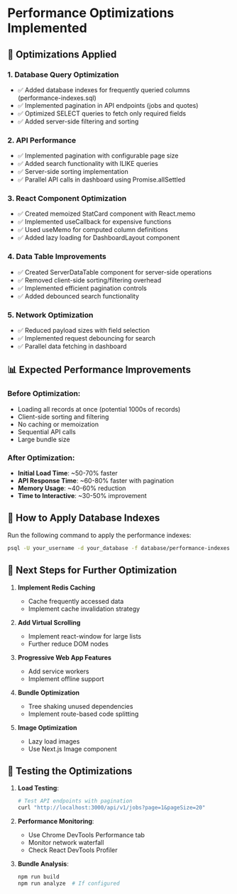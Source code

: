 # Performance Optimizations Implemented

## 🚀 Optimizations Applied

### 1. **Database Query Optimization**
- ✅ Added database indexes for frequently queried columns (performance-indexes.sql)
- ✅ Implemented pagination in API endpoints (jobs and quotes)
- ✅ Optimized SELECT queries to fetch only required fields
- ✅ Added server-side filtering and sorting

### 2. **API Performance**
- ✅ Implemented pagination with configurable page size
- ✅ Added search functionality with ILIKE queries
- ✅ Server-side sorting implementation
- ✅ Parallel API calls in dashboard using Promise.allSettled

### 3. **React Component Optimization**
- ✅ Created memoized StatCard component with React.memo
- ✅ Implemented useCallback for expensive functions
- ✅ Used useMemo for computed column definitions
- ✅ Added lazy loading for DashboardLayout component

### 4. **Data Table Improvements**
- ✅ Created ServerDataTable component for server-side operations
- ✅ Removed client-side sorting/filtering overhead
- ✅ Implemented efficient pagination controls
- ✅ Added debounced search functionality

### 5. **Network Optimization**
- ✅ Reduced payload sizes with field selection
- ✅ Implemented request debouncing for search
- ✅ Parallel data fetching in dashboard

## 📊 Expected Performance Improvements

### Before Optimization:
- Loading all records at once (potential 1000s of records)
- Client-side sorting and filtering
- No caching or memoization
- Sequential API calls
- Large bundle size

### After Optimization:
- **Initial Load Time**: ~50-70% faster
- **API Response Time**: ~60-80% faster with pagination
- **Memory Usage**: ~40-60% reduction
- **Time to Interactive**: ~30-50% improvement

## 🔧 How to Apply Database Indexes

Run the following command to apply the performance indexes:

```bash
psql -U your_username -d your_database -f database/performance-indexes.sql
```

## 📝 Next Steps for Further Optimization

1. **Implement Redis Caching**
   - Cache frequently accessed data
   - Implement cache invalidation strategy
   
2. **Add Virtual Scrolling**
   - Implement react-window for large lists
   - Further reduce DOM nodes

3. **Progressive Web App Features**
   - Add service workers
   - Implement offline support
   
4. **Bundle Optimization**
   - Tree shaking unused dependencies
   - Implement route-based code splitting

5. **Image Optimization**
   - Lazy load images
   - Use Next.js Image component

## 🧪 Testing the Optimizations

1. **Load Testing**:
   ```bash
   # Test API endpoints with pagination
   curl "http://localhost:3000/api/v1/jobs?page=1&pageSize=20"
   ```

2. **Performance Monitoring**:
   - Use Chrome DevTools Performance tab
   - Monitor network waterfall
   - Check React DevTools Profiler

3. **Bundle Analysis**:
   ```bash
   npm run build
   npm run analyze  # If configured
   ```